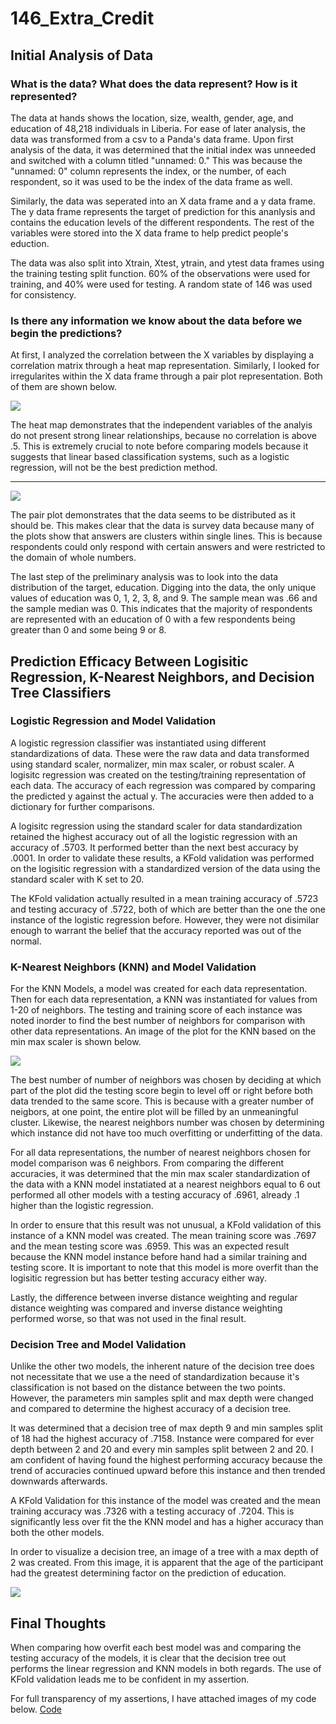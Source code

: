 # 146_Extra_Credit

## Initial Analysis of Data

### What is the data? What does the data represent? How is it represented?

The data at hands shows the location, size, wealth, gender, age, and education of 48,218 individuals in Liberia. For ease of later analysis, the data was transformed from a csv to a Panda's data frame. Upon first analysis of the data, it was determined that the initial index was unneeded and switched with a column titled "unnamed: 0." This was because the "unnamed: 0" column represents the index, or the number, of each respondent, so it was used to be the index of the data frame as well.

Similarly, the data was seperated into an X data frame and a y data frame. The y data frame represents the target of prediction for this ananlysis and contains the education levels of the different respondents. The rest of the variables were stored into the X data frame to help predict people's eduction. 

The data was also split into Xtrain, Xtest, ytrain, and ytest data frames using the training testing split function. 60% of the observations were used for training, and 40% were used for testing. A random state of 146 was used for consistency.

### Is there any information we know about the data before we begin the predictions?

At first, I analyzed the correlation between the X variables by displaying a correlation matrix through a heat map representation. Similarly, I looked for irregularites within the X data frame through a pair plot representation. Both of them are shown below.


![](corr_heat.png)

The heat map demonstrates that the independent variables of the analyis do not present strong linear relationships, because no correlation is above .5. This is extremely crucial to note before comparing models because it suggests that linear based classification systems, such as a logistic regression, will not be the best prediction method.
 _________________________________________________________________________________________________________________________________________________________________ 

![](pair_plot.png)

The pair plot demonstrates that the data seems to be distributed as it should be. This makes clear that the data is survey data because many of the plots show that answers are clusters within single lines. This is because respondents could only respond with certain answers and were restricted to the domain of whole numbers. 

The last step of the preliminary analysis was to look into the data distribution of the target, education. Digging into the data, the only unique values of education was 0, 1, 2, 3, 8, and 9. The sample mean was .66 and the sample median was 0. This indicates that the majority of respondents are represented with an education of 0 with a few respondents being greater than 0 and some being 9 or 8. 

## Prediction Efficacy Between Logisitic Regression, K-Nearest Neighbors, and Decision Tree Classifiers

### Logistic Regression and Model Validation

A logistic regression classifier was instantiated using different standardizations of data. These were the raw data and data transformed using standard scaler, normalizer, min max scaler, or robust scaler. A logisitc regression was created on the testing/training representation of each data. The accuracy of each regression was compared by comparing the predicted y against the actual y. The accuracies were then added to a dictionary for further comparisons. 

A logisitc regression using the standard scaler for data standardization retained the highest accuracy out of all the logistic regression with an accuracy of .5703. It performed better than the next best accuracy by .0001. In order to validate these results, a KFold validation was performed on the logisitic regression with a standardized version of the data using the standard scaler with K set to 20. 

The KFold validation actually resulted in a mean training accuracy of .5723 and testing accuracy of .5722, both of which are better than the one the one instance of the logistic regression before. However, they were not disimilar enough to warrant the belief that the accuracy reported was out of the normal.

### K-Nearest Neighbors (KNN) and Model Validation

For the KNN Models, a model was created for each data representation. Then for each data representation, a KNN was instantiated for values from 1-20 of neighbors. The testing and training score of each instance was noted inorder to find the best number of neighbors for comparison with other data representations. An image of the plot for the KNN based on the min max scaler is shown below. 

![](KNN_N_Neighbors.png)

The best number of number of neighbors was chosen by deciding at which part of the plot did the testing score begin to level off or right before both data trended to the same score. This is because with a greater number of neigbors, at one point, the entire plot will be filled by an unmeaningful cluster. Likewise, the nearest neighbors number was chosen by determining which instance did not have too much overfitting or underfitting of the data.

For all data representations, the number of nearest neighbors chosen for model comparison was 6 neighbors. From comparing the different accuracies, it was determined that the min max scaler standardization of the data with a KNN model instatiated at a nearest neighbors equal to 6 out performed all other models with a testing accuracy of .6961, already .1 higher than the logistic regression. 

In order to ensure that this result was not unusual, a KFold validation of this instance of a KNN model was created. The mean training score was .7697 and the mean testing score was .6959. This was an expected result because the KNN model instance before hand had a similar training and testing score. It is important to note that this model is more overfit than the logisitic regression but has better testing accuracy either way. 

Lastly, the difference between inverse distance weighting and regular distance weighting was compared and inverse distance weighting performed worse, so that was not used in the final result.

### Decision Tree and Model Validation

Unlike the other two models, the inherent nature of the decision tree does not necessitate that we use a the need of standardization because it's classification is not based on the distance between the two points. However, the parameters min samples split and max depth were changed and compared to determine the highest accuracy of a decision tree. 

It was determined that a decision tree of max depth 9 and min samples split of 18 had the highest accuracy of .7158. Instance were compared for ever depth between 2 and 20 and every min samples split between 2 and 20. I am confident of having found the highest performing accuracy because the trend of accuracies continued upward before this instance and then trended downwards afterwards. 

A KFold Validation for this instance of the model was created and the mean training accuracy was .7326 with a testing accuracy of .7204. This is significantly less over fit the the KNN model and has a higher accuracy than both the other models. 

In order to visualize a decision tree, an image of a tree with a max depth of 2 was created. From this image, it is apparent that the age of the participant had the greatest determining factor on the prediction of education.

![](decision_tree.png)

## Final Thoughts
When comparing how overfit each best model was and comparing the testing accuracy of the models, it is clear that the decision tree out performs the linear regression and KNN models in both regards. The use of KFold validation leads me to be confident in my assertion.

For full transparency of my assertions, I have attached images of my code below.
[Code](extra_credit.pdf)
